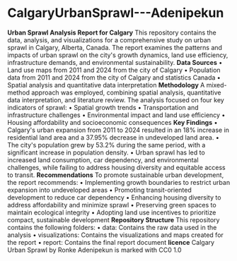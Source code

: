 # CalgaryUrbanSprawl---Adenipekun
**Urban Sprawl Analysis Report for Calgary**
This repository contains the data, analysis, and visualizations for a comprehensive study on urban sprawl in Calgary, Alberta, Canada. The report examines the patterns and impacts of urban sprawl on the city's growth dynamics, land use efficiency, infrastructure demands, and environmental sustainability.
**Data Sources**
  •	Land use maps from 2011 and 2024 from the city of Calgary 
  •	Population data from 2011 and 2024 from the city of Calgary and statistics Canada
  •	Spatial analysis and quantitative data interpretation
**Methodology**
A mixed-method approach was employed, combining spatial analysis, quantitative data interpretation, and literature review. The analysis focused on four key indicators of sprawl:
  •	Spatial growth trends
  •	Transportation and infrastructure challenges
  •	Environmental impact and land use efficiency
  •	Housing affordability and socioeconomic consequences
**Key Findings**
  •	Calgary's urban expansion from 2011 to 2024 resulted in an 18% increase in residential land area and a 37.95% decrease in undeveloped land area.
  •	The city's population grew by 53.2% during the same period, with a significant increase in population density.
  •	Urban sprawl has led to increased land consumption, car dependency, and environmental challenges, while failing to address housing diversity and equitable access to transit.
**Recommendations**
To promote sustainable urban development, the report recommends:
  •	Implementing growth boundaries to restrict urban expansion into undeveloped areas
  •	Promoting transit-oriented development to reduce car dependency
  •	Enhancing housing diversity to address affordability and minimize sprawl
  •	Preserving green spaces to maintain ecological integrity
  •	Adopting land use incentives to prioritize compact, sustainable development
**Repository Structure**
This repository contains the following folders:
  •	data: Contains the raw data used in the analysis
  •	visualizations: Contains the visualizations and maps created for the report
  •	report: Contains the final report document
**licence**
Calgary Urban Sprawl by Ronke Adenipekun is marked with CC0 1.0 
